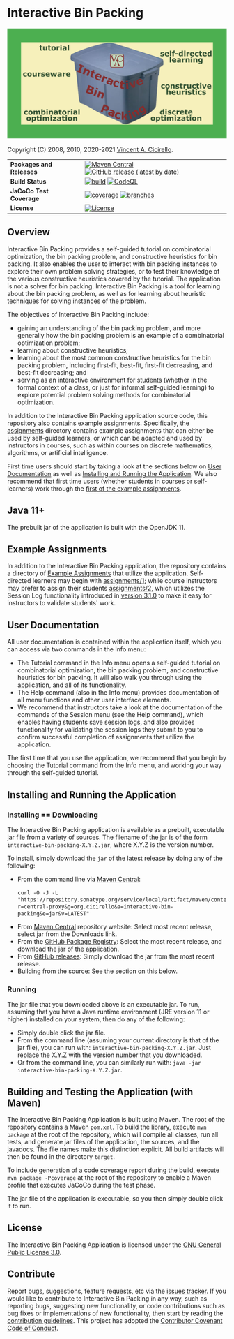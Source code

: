 # Interactive Bin Packing

[<img alt="Interactive Bin Packing" 
     src="images/ibp.png" width="640">](#interactive-bin-packing)

Copyright (C) 2008, 2010, 2020-2021 [Vincent A. Cicirello](https://www.cicirello.org/).

| | |
| :--- | :--- |
| __Packages and Releases__ | [![Maven Central](https://img.shields.io/maven-central/v/org.cicirello/interactive-bin-packing.svg?label=Maven%20Central&logo=apachemaven)](https://search.maven.org/artifact/org.cicirello/interactive-bin-packing) [![GitHub release (latest by date)](https://img.shields.io/github/v/release/cicirello/InteractiveBinPacking?logo=GitHub)](https://github.com/cicirello/InteractiveBinPacking/releases) |
| __Build Status__ | [![build](https://github.com/cicirello/InteractiveBinPacking/workflows/build/badge.svg)](https://github.com/cicirello/InteractiveBinPacking/actions/workflows/build.yml) [![CodeQL](https://github.com/cicirello/InteractiveBinPacking/actions/workflows/codeql-analysis.yml/badge.svg)](https://github.com/cicirello/InteractiveBinPacking/actions/workflows/codeql-analysis.yml) |
| __JaCoCo Test Coverage__ | [![coverage](../badges/jacoco.svg)](https://github.com/cicirello/InteractiveBinPacking/actions/workflows/build.yml) [![branches](../badges/branches.svg)](https://github.com/cicirello/InteractiveBinPacking/actions/workflows/build.yml) |
| __License__ | [![License](https://img.shields.io/github/license/cicirello/InteractiveBinPacking)](https://github.com/cicirello/InteractiveBinPacking/blob/master/LICENSE) |

## Overview

Interactive Bin Packing provides a self-guided 
tutorial on combinatorial optimization, the bin packing problem, 
and constructive heuristics for bin packing. It also enables the 
user to interact with bin packing instances to explore their own 
problem solving strategies, or to test their knowledge of the 
various constructive heuristics covered by the tutorial. The 
application is not a solver for bin packing. Interactive 
Bin Packing is a tool for learning about the bin 
packing problem, as well as for learning about heuristic 
techniques for solving instances of the problem. 

The objectives of Interactive Bin Packing include:

* gaining an understanding of the bin packing problem, 
  and more generally how the bin packing problem is an 
  example of a combinatorial optimization problem;
* learning about constructive heuristics;
* learning about the most common constructive heuristics 
  for the bin packing problem, including first-fit, best-fit, 
  first-fit decreasing, and best-fit decreasing; and
* serving as an interactive environment for students (whether 
  in the formal context of a class, or just for informal 
  self-guided learning) to explore potential problem solving 
  methods for combinatorial optimization.

In addition to the Interactive Bin Packing application source code,
this repository also contains example assignments.  Specifically,
the [assignments](assignments) directory
contains example assignments that can either be used by
self-guided learners, or which can be adapted and used by
instructors in courses, such as within courses on discrete 
mathematics, algorithms, or artificial intelligence.

First time users should start by taking a look at the
sections below on [User Documentation](#user-documentation)
as well as [Installing and Running the 
Application](#installing-and-running-the-application). 
We also recommend that first time users (whether students in courses
or self-learners) work through the 
[first of the example assignments](assignments/1).


## Java 11+

The prebuilt jar of the application is built with the OpenJDK 11.

## Example Assignments

In addition to the Interactive Bin Packing application, the
repository contains a directory of [Example Assignments](assignments)
that utilize the application. Self-directed learners may begin with
[assignments/1](assignments/1); while course instructors may prefer
to assign their students [assignments/2](assignments/2), which utilizes
the Session Log functionality introduced in [version 3.1.0](CHANGELOG.md) 
to make it easy for instructors to validate students' work. 

## User Documentation

All user documentation is contained within the application itself, 
which you can access via two
commands in the Info menu:

* The Tutorial command in the Info menu opens a self-guided tutorial 
  on combinatorial optimization, the bin packing problem, and 
  constructive heuristics for bin packing. It will also walk you through 
  using the application, and all of its functionality. 
* The Help command (also in the Info menu) provides documentation of all 
  menu functions and other user interface elements.
* We recommend that instructors take a look at the documentation of the
  commands of the Session menu (see the Help command), which enables having
  students save session logs, and also provides functionality for validating
  the session logs they submit to you to confirm successful completion of
  assignments that utilize the application.

The first time that you use the application, we recommend that you 
begin by choosing the Tutorial command from the Info menu, and working 
your way through the self-guided tutorial.  


## Installing and Running the Application

### Installing == Downloading

The Interactive Bin Packing application is available as a prebuilt, executable
jar file from a variety of sources. The filename of the jar is of the form
`interactive-bin-packing-X.Y.Z.jar`, where X.Y.Z is the version number.

To install, simply download the `jar` of the latest release by doing any of the
following:
* From the command line via 
  [Maven Central](https://search.maven.org/artifact/org.cicirello/interactive-bin-packing):  
  ```Shell
  curl -O -J -L  "https://repository.sonatype.org/service/local/artifact/maven/content?r=central-proxy&g=org.cicirello&a=interactive-bin-packing&e=jar&v=LATEST"
  ```
* From 
  [Maven Central](https://search.maven.org/artifact/org.cicirello/interactive-bin-packing) 
  repository website: Select most recent release, select jar from the Downloads link.
* From the 
  [GitHub Package Registry](https://github.com/users/cicirello/packages?repo_name=InteractiveBinPacking): 
  Select the most recent release, and download the jar of the application. 
* From [GitHub releases](https://github.com/cicirello/InteractiveBinPacking/releases): 
  Simply download the jar from the most recent release.
* Building from the source: See the section on this below.

### Running

The jar file that you downloaded above is an executable jar. To run, assuming 
that you have a Java runtime environment (JRE version 11 or higher)
installed on your system, then do any of the following:
* Simply double click the jar file.
* From the command line (assuming your current directory is that of the 
  jar file), you can run with: `interactive-bin-packing-X.Y.Z.jar`.
  Just replace the X.Y.Z with the version number that you downloaded.
* Or from the command line, you can similarly run 
  with: `java -jar interactive-bin-packing-X.Y.Z.jar`. 

## Building and Testing the Application (with Maven)

The Interactive Bin Packing Application is built using Maven. The 
root of the repository contains a Maven `pom.xml`.  To build the library, 
execute `mvn package` at the root of the repository, which
will compile all classes, run all tests, and generate jar files of the 
application, the sources, and the javadocs.  The file names
make this distinction explicit.  All build artifacts will then
be found in the directory `target`.

To include generation of a code coverage report during the build,
execute `mvn package -Pcoverage` at the root of the repository to 
enable a Maven profile that executes JaCoCo during the test phase.

The jar file of the application is executable, so you then simply
double click it to run.


## License

The Interactive Bin Packing Application is licensed under 
the [GNU General Public License 3.0](https://www.gnu.org/licenses/gpl-3.0.en.html).

## Contribute

Report bugs, suggestions, feature requests, etc via 
the [issues tracker](https://github.com/cicirello/InteractiveBinPacking/issues).
If you would like to contribute to Interactive Bin Packing in any way, such 
as reporting bugs, suggesting new functionality, or code contributions 
such as bug fixes or implementations of new functionality, then start 
by reading 
the [contribution guidelines](https://github.com/cicirello/.github/blob/main/CONTRIBUTING.md).
This project has adopted 
the [Contributor Covenant Code of Conduct](https://github.com/cicirello/.github/blob/main/CODE_OF_CONDUCT.md).
